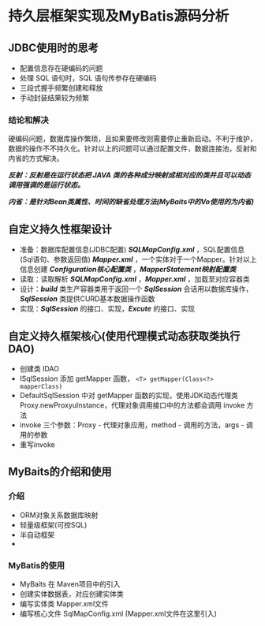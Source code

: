 # 持久层框架实现及MyBatis源码分析

## JDBC使用时的思考
   - 配置信息存在硬编码的问题
   - 处理 SQL 语句时，SQL 语句传参存在硬编码
   - 三段式握手频繁创建和释放
   - 手动封装结果较为频繁

### 结论和解决

硬编码问题，数据库操作繁琐，且如果要修改则需要停止重新启动。不利于维护，数据的操作不不持久化。针对以上的问题可以通过配置文件，数据连接池，反射和内省的方式解决。

**_反射：反射是在运行状态把 JAVA 类的各种成分映射成相对应的类并且可以动态调用强调的是运行状态。_**

**_内省：是针对Bean类属性、时间的缺省处理方法(MyBaits中的Vo使用的为内省)_**


## 自定义持久性框架设计
   - 准备：数据库配置信息(JDBC配置) _**SQLMapConfig.xml**_ ，SQL配置信息(Sql语句、参数返回值) _**Mapper.xml**_ ，一个实体对于一个Mapper。针对以上信息创建 _**Configuration核心配置类**_ ，_**MapperStatement映射配置类**_
   - 读取：读取解析 _**SQLMapConfig.xml**_ ，_**Mapper.xml**_ ，加载至对应容器类
   - 设计：_**build**_ 类生产容器类用于返回一个 _**SqlSession**_ 会话用以数据库操作，_**SqlSession**_ 类提供CURD基本数据操作函数
   - 实现：_**SqlSession**_ 的接口、实现，_**Excute**_ 的接口、实现

## 自定义持久框架核心(使用代理模式动态获取类执行DAO)
   - 创建类 IDAO
   - ISqlSession 添加 getMapper 函数， `<T> getMapper(Class<?> mapperClass)`
   - DefaultSqlSession 中对 getMapper 函数的实现，使用JDK动态代理类 Proxy.newProxyuInstance，代理对象调用接口中的方法都会调用 invoke 方法
   - invoke 三个参数：Proxy - 代理对象应用，method - 调用的方法，args - 调用的参数
   - 重写invoke

## MyBaits的介绍和使用

### 介绍
   - ORM对象关系数据库映射
   - 轻量级框架(可控SQL)
   - 半自动框架
   - 
### MyBatis的使用
   - MyBaits 在 Maven项目中的引入
   - 创建实体数据表，对应创建实体类
   - 编写实体类 Mapper.xml文件
   - 编写核心文件 SqlMapConfig.xml (Mapper.xml文件在这里引入)



